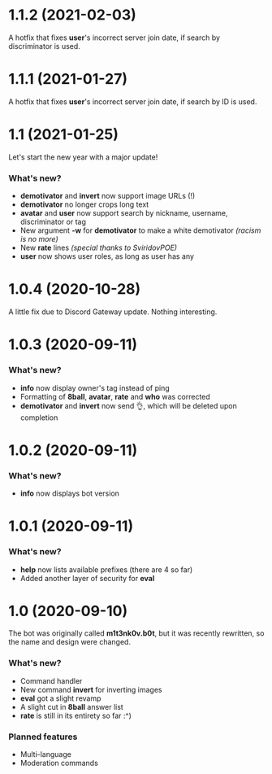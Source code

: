 # 1.1.2 (2021-02-03)

A hotfix that fixes **user**'s incorrect server join date, if search by discriminator is used.


# 1.1.1 (2021-01-27)

A hotfix that fixes **user**'s incorrect server join date, if search by ID is used.


# 1.1 (2021-01-25)

Let's start the new year with a major update!

### What's new?
* **demotivator** and **invert** now support image URLs (!)
* **demotivator** no longer crops long text
* **avatar** and **user** now support search by nickname, username, discriminator or tag
* New argument **-w** for **demotivator** to make a white demotivator *(racism is no more)*
* New **rate** lines *(special thanks to SviridovPOE)*
* **user** now shows user roles, as long as user has any


# 1.0.4 (2020-10-28)

A little fix due to Discord Gateway update. Nothing interesting.


# 1.0.3 (2020-09-11)

### What's new?
* **info** now display owner's tag instead of ping
* Formatting of **8ball**, **avatar**, **rate** and **who** was corrected
* **demotivator** and **invert** now send 👌, which will be deleted upon completion


# 1.0.2 (2020-09-11)

### What's new?
* **info** now displays bot version


# 1.0.1 (2020-09-11)

### What's new?
* **help** now lists available prefixes (there are 4 so far)
* Added another layer of security for **eval**


# 1.0 (2020-09-10)

The bot was originally called **m1t3nk0v.b0t**, but it was recently rewritten, so the name and design were changed.

### What's new?
* Command handler
* New command **invert** for inverting images
* **eval** got a slight revamp
* A slight cut in **8ball** answer list
* **rate** is still in its entirety so far :^)

### Planned features
* Multi-language
* Moderation commands
